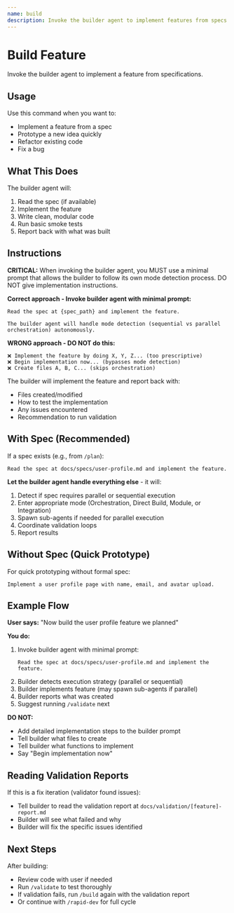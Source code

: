 ```yaml
---
name: build
description: Invoke the builder agent to implement features from specs
---
```


# Build Feature

Invoke the builder agent to implement a feature from specifications.

## Usage

Use this command when you want to:
- Implement a feature from a spec
- Prototype a new idea quickly
- Refactor existing code
- Fix a bug

## What This Does

The builder agent will:
1. Read the spec (if available)
2. Implement the feature
3. Write clean, modular code
4. Run basic smoke tests
5. Report back with what was built

## Instructions

**CRITICAL:** When invoking the builder agent, you MUST use a minimal prompt that allows the builder to follow its own mode detection process. DO NOT give implementation instructions.

**Correct approach - Invoke builder agent with minimal prompt:**

```
Read the spec at {spec_path} and implement the feature.

The builder agent will handle mode detection (sequential vs parallel orchestration) autonomously.
```

**WRONG approach - DO NOT do this:**
```
❌ Implement the feature by doing X, Y, Z... (too prescriptive)
❌ Begin implementation now... (bypasses mode detection)
❌ Create files A, B, C... (skips orchestration)
```

The builder will implement the feature and report back with:
- Files created/modified
- How to test the implementation
- Any issues encountered
- Recommendation to run validation

## With Spec (Recommended)

If a spec exists (e.g., from `/plan`):
```
Read the spec at docs/specs/user-profile.md and implement the feature.
```

**Let the builder agent handle everything else** - it will:
1. Detect if spec requires parallel or sequential execution
2. Enter appropriate mode (Orchestration, Direct Build, Module, or Integration)
3. Spawn sub-agents if needed for parallel execution
4. Coordinate validation loops
5. Report results

## Without Spec (Quick Prototype)

For quick prototyping without formal spec:
```
Implement a user profile page with name, email, and avatar upload.
```

## Example Flow

**User says:** "Now build the user profile feature we planned"

**You do:**
1. Invoke builder agent with minimal prompt:
   ```
   Read the spec at docs/specs/user-profile.md and implement the feature.
   ```
2. Builder detects execution strategy (parallel or sequential)
3. Builder implements feature (may spawn sub-agents if parallel)
4. Builder reports what was created
5. Suggest running `/validate` next

**DO NOT:**
- Add detailed implementation steps to the builder prompt
- Tell builder what files to create
- Tell builder what functions to implement
- Say "Begin implementation now"

## Reading Validation Reports

If this is a fix iteration (validator found issues):
- Tell builder to read the validation report at `docs/validation/[feature]-report.md`
- Builder will see what failed and why
- Builder will fix the specific issues identified

## Next Steps

After building:
- Review code with user if needed
- Run `/validate` to test thoroughly
- If validation fails, run `/build` again with the validation report
- Or continue with `/rapid-dev` for full cycle

